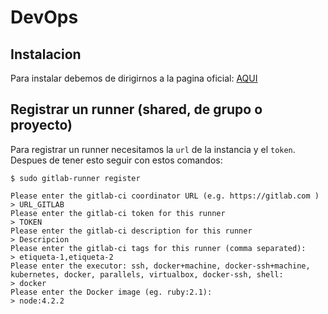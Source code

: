 # DevOps

## Instalacion

Para instalar debemos de dirigirnos a la pagina oficial: [AQUI](https://docs.gitlab.com/runner/install/linux-repository.html)

## Registrar un  runner (shared, de grupo o proyecto)

Para registrar un runner necesitamos la `url` de la instancia y el `token`. Despues de tener esto seguir con estos comandos:

```
$ sudo gitlab-runner register

Please enter the gitlab-ci coordinator URL (e.g. https://gitlab.com )
> URL_GITLAB
Please enter the gitlab-ci token for this runner
> TOKEN
Please enter the gitlab-ci description for this runner
> Descripcion
Please enter the gitlab-ci tags for this runner (comma separated):
> etiqueta-1,etiqueta-2
Please enter the executor: ssh, docker+machine, docker-ssh+machine, kubernetes, docker, parallels, virtualbox, docker-ssh, shell:
> docker
Please enter the Docker image (eg. ruby:2.1):
> node:4.2.2
```
